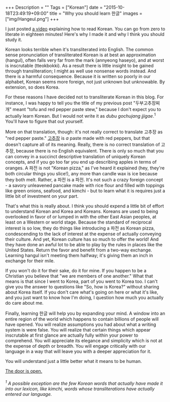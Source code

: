 +++
Description = ""
Tags = ["Korean"]
date = "2015-10-18T23:49:19+09:00"
title = "Why you should learn 한글"
images = ["img/Hangeul.png"]
+++

I just posted [a video](/posts/an-americans-guide-to-한글) explaining how to read Korean. You can go from zero to literate in eighteen minutes! Here's why I made it and why I think you should study it.

Korean looks terrible when it's transliterated into English. The common sense pronunciation of transliterated Korean is at best an approximation (hangul), often falls very far from the mark (annyeong haseyo), and at worst is inscrutable (tteokbokki). As a result there is little insight to be gained through transliteration; I might as well use nonsense words instead. And there is a harmful consequence. Because it is written so poorly in our alphabet, Korean seems more foreign, not just unknown but unknowable. By extension, so does Korea.

For these reasons I have decided not to transliterate Korean in this blog. For instance, I was happy to tell you the title of my previous post "두부고추장찌개" meant "tofu and red pepper paste stew," because I don't expect you to actually learn Korean. But I would not write it as *dubu gochujang jjigae*.<sup>1</sup> You'll have to figure that out yourself.

More on that translation, though: it's not really correct to translate 고추장 as "red pepper paste." [고추장](https://en.wikipedia.org/wiki/Gochujang) is *a* paste made with red peppers, but that doesn't capture all of its meaning. Really, there is no correct translation of 고추장, because there is no English equivalent. There is only so much that you can convey in a succinct descriptive translation of uniquely Korean concepts, and if you go too far you end up describing apples in terms of oranges. A 파전 is not "Korean pizza," as I've heard it explained (hey, they're both circular things you slice!), any more than candle wax is ice because they both melt. Rather, a 파전 is a 파전. It's not such a crazy foreign concept - a savory unleavened pancake made with rice flour and filled with toppings like green onions, seafood, and kimchi - but to learn what it is requires just a little bit of investment on your part.

That's what this is really about. I think you should expend a little bit of effort to understand Korean and Korea and Koreans. Koreans are used to being overlooked in favor of or lumped in with the other East Asian peoples, at least on a Western or world stage. Because the standard of reciprocal interest is so low, they do things like introducing a 파전 as Korean pizza, condescending to the lack of interest at the expense of actually conveying their culture. And yet, Korean culture has so much to offer the world! And they have done an awful lot to be able to play by the rules in places like the United States. Return the favor and benefit from a two-way exchange. Learning hangul isn't meeting them halfway; it's giving them an inch in exchange for their mile.

If you won't do it for their sake, do it for mine. If you happen to be a Christian you believe that "we are members of one another." What that means is that since I went to Korea, part of you went to Korea too. I can't give you the answer to questions like "So, how is Korea?" without sharing about Korea itself. If you don't care what's going on here or what it's like, and you just want to know how I'm doing, I question how much you actually do care about me.

Finally, learning 한글 will help you by expanding your mind. A window into an entire region of the world which happens to contain billions of people will have opened. You will realize assumptions you had about what a writing system is were false. You will realize that certain things which appear inscrutable at first glance are actually fully within your power to comprehend. You will appreciate its elegance and simplicity which is not at the expense of depth or breadth. You will engage critically with our language in a way that will leave you with a deeper appreciation for it.

You will understand just a little better what it means to be human.

[The door is open.](/posts/an-americans-guide-to-한글)


<h6><sup>1</sup> A possible exception are the few Korean words that actually have made it into our lexicon, like kimchi, words whose transliterations have actually entered our language.</h6>


